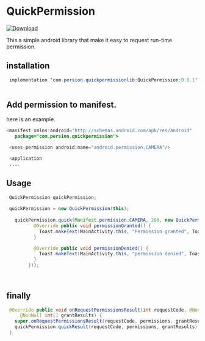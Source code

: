 # QuickPermission

[ ![Download](https://api.bintray.com/packages/skyways/QuickPermission/QuickPermission/images/download.svg) ](https://bintray.com/skyways/QuickPermission/QuickPermission/_latestVersion)

This a simple android library that make it easy to request run-time permission.

## installation
```java
 implementation 'com.persion.quickpermissionlib:QuickPermission:0.0.1'
 
 ```
## Add permission to manifest.
 here is an example.
 ```java
 <manifest xmlns:android="http://schemas.android.com/apk/res/android"
    package="com.persion.quickpermission">

  <uses-permission android:name="android.permission.CAMERA"/>

  <application
  ....
 ```

## Usage
```java
 QuickPermission quickPermission;
 
 quickPermission = new QuickPermission(this);
 
   quickPermission.quick(Manifest.permission.CAMERA, 200, new QuickPermissionListener() {
          @Override public void permissionGranted() {
            Toast.makeText(MainActivity.this, "Permission granted", Toast.LENGTH_SHORT).show();
          }

          @Override public void permissionDenied() {
            Toast.makeText(MainActivity.this, "permission denied", Toast.LENGTH_SHORT).show();
          }
        }));
 
 
 ```
## finally
 
 ```java
  @Override public void onRequestPermissionsResult(int requestCode, @NonNull String[] permissions,
      @NonNull int[] grantResults) {
    super.onRequestPermissionsResult(requestCode, permissions, grantResults);
    quickPermission.quickResult(requestCode, permissions, grantResults);
  }
 ```

